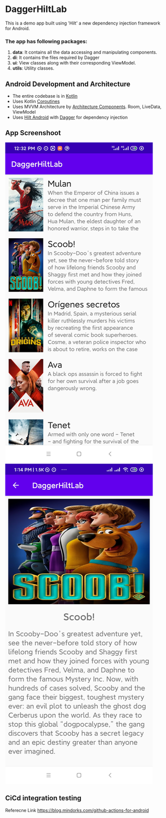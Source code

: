 # DaggerHiltLab

This is a demo app built using 'Hilt' a new dependency injection framework for Android.

### The app has following packages:

1. **data**: It contains all the data accessing and manipulating components.
2. **di**: It contains the files required by Dagger
3. **ui**: View classes along with their corresponding ViewModel.
4. **utils**: Utility classes.

## Android Development and Architecture

* The entire codebase is in [Kotlin](https://kotlinlang.org/)
* Uses Kotlin [Coroutines](https://kotlinlang.org/docs/reference/coroutines/coroutines-guide.html)
* Uses MVVM Architecture by [Architecture Components](https://developer.android.com/topic/libraries/architecture/). Room, LiveData, ViewModel
* Uses [Hilt Android](https://developer.android.com/training/dependency-injection/hilt-android) with [Dagger](https://dagger.dev/) for dependency injection

## App Screenshoot

![Screen 1](https://github.com/dev-mgkaung/DaggerHiltLab/blob/master/screen_one.jpg) ![Screen 2](https://github.com/dev-mgkaung/DaggerHiltLab/blob/master/screen_two.jpg)

## CiCd integration testing
 Referecne Link https://blog.mindorks.com/github-actions-for-android

